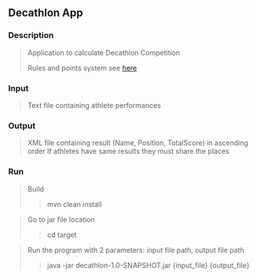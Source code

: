 ## Decathlon App

### Description
>Application to calculate Decathlon Competition
> 
> Rules and points system see [here](https://en.wikipedia.org/wiki/Decathlon) 

### Input
> Text file containing athlete performances

### Output
> XML file containing result (Name, Position, TotalScore) in ascending order
> If athletes have same results they must share the places

### Run

> Build
> >mvn clean install

> Go to jar file location
>> cd target

>Run the program with 2 parameters: input file path, output file path 
>> java -jar decathlon-1.0-SNAPSHOT.jar {input_file} {output_file}



